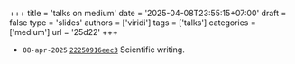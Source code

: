 +++
title = 'talks on medium'
date = '2025-04-08T23:55:15+07:00'
draft = false
type = 'slides'
authors = ['viridi']
tags = ['talks']
categories = ['medium']
url = '25d22'
+++

+ `08-apr-2025` [`22250916eec3`](https://medium.com/p/22250916eec3) Scientific writing.